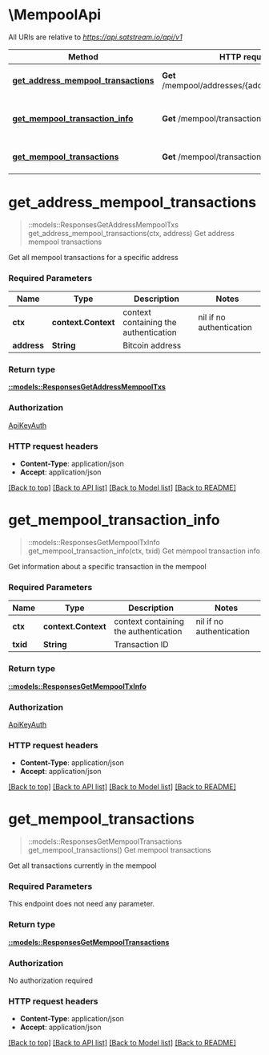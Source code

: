 # \MempoolApi

All URIs are relative to *https://api.satstream.io/api/v1*

Method | HTTP request | Description
------------- | ------------- | -------------
[**get_address_mempool_transactions**](MempoolApi.md#get_address_mempool_transactions) | **Get** /mempool/addresses/{address}/transactions | Get address mempool transactions
[**get_mempool_transaction_info**](MempoolApi.md#get_mempool_transaction_info) | **Get** /mempool/transactions/{txid} | Get mempool transaction info
[**get_mempool_transactions**](MempoolApi.md#get_mempool_transactions) | **Get** /mempool/transactions | Get mempool transactions


# **get_address_mempool_transactions**
> ::models::ResponsesGetAddressMempoolTxs get_address_mempool_transactions(ctx, address)
Get address mempool transactions

Get all mempool transactions for a specific address

### Required Parameters

Name | Type | Description  | Notes
------------- | ------------- | ------------- | -------------
 **ctx** | **context.Context** | context containing the authentication | nil if no authentication
  **address** | **String**| Bitcoin address | 

### Return type

[**::models::ResponsesGetAddressMempoolTxs**](responses.GetAddressMempoolTxs.md)

### Authorization

[ApiKeyAuth](../README.md#ApiKeyAuth)

### HTTP request headers

 - **Content-Type**: application/json
 - **Accept**: application/json

[[Back to top]](#) [[Back to API list]](../README.md#documentation-for-api-endpoints) [[Back to Model list]](../README.md#documentation-for-models) [[Back to README]](../README.md)

# **get_mempool_transaction_info**
> ::models::ResponsesGetMempoolTxInfo get_mempool_transaction_info(ctx, txid)
Get mempool transaction info

Get information about a specific transaction in the mempool

### Required Parameters

Name | Type | Description  | Notes
------------- | ------------- | ------------- | -------------
 **ctx** | **context.Context** | context containing the authentication | nil if no authentication
  **txid** | **String**| Transaction ID | 

### Return type

[**::models::ResponsesGetMempoolTxInfo**](responses.GetMempoolTxInfo.md)

### Authorization

[ApiKeyAuth](../README.md#ApiKeyAuth)

### HTTP request headers

 - **Content-Type**: application/json
 - **Accept**: application/json

[[Back to top]](#) [[Back to API list]](../README.md#documentation-for-api-endpoints) [[Back to Model list]](../README.md#documentation-for-models) [[Back to README]](../README.md)

# **get_mempool_transactions**
> ::models::ResponsesGetMempoolTransactions get_mempool_transactions()
Get mempool transactions

Get all transactions currently in the mempool

### Required Parameters
This endpoint does not need any parameter.

### Return type

[**::models::ResponsesGetMempoolTransactions**](responses.GetMempoolTransactions.md)

### Authorization

No authorization required

### HTTP request headers

 - **Content-Type**: application/json
 - **Accept**: application/json

[[Back to top]](#) [[Back to API list]](../README.md#documentation-for-api-endpoints) [[Back to Model list]](../README.md#documentation-for-models) [[Back to README]](../README.md)

